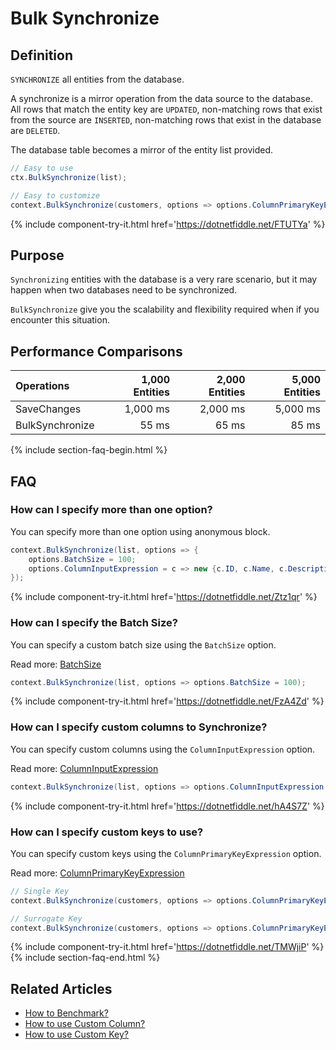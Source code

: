 # Bulk Synchronize

## Definition
`SYNCHRONIZE` all entities from the database.

A synchronize is a mirror operation from the data source to the database. All rows that match the entity key are `UPDATED`, non-matching rows that exist from the source are `INSERTED`, non-matching rows that exist in the database are `DELETED`.

The database table becomes a mirror of the entity list provided.


```csharp
// Easy to use
ctx.BulkSynchronize(list);

// Easy to customize
context.BulkSynchronize(customers, options => options.ColumnPrimaryKeyExpression = customer => customer.Code);
```
{% include component-try-it.html href='https://dotnetfiddle.net/FTUTYa' %}

## Purpose
`Synchronizing` entities with the database is a very rare scenario, but it may happen when two databases need to be synchronized.

`BulkSynchronize` give you the scalability and flexibility required when if you encounter this situation.

## Performance Comparisons

| Operations      | 1,000 Entities | 2,000 Entities | 5,000 Entities |
| :-------------- | -------------: | -------------: | -------------: |
| SaveChanges     | 1,000 ms       | 2,000 ms       | 5,000 ms       |
| BulkSynchronize | 55 ms          | 65 ms          | 85 ms          |

{% include section-faq-begin.html %}
## FAQ

### How can I specify more than one option?
You can specify more than one option using anonymous block.


```csharp
context.BulkSynchronize(list, options => {
	options.BatchSize = 100;
	options.ColumnInputExpression = c => new {c.ID, c.Name, c.Description};
});
```
{% include component-try-it.html href='https://dotnetfiddle.net/Ztz1qr' %}

### How can I specify the Batch Size?
You can specify a custom batch size using the `BatchSize` option.

Read more: [BatchSize](/batch-size)


```csharp
context.BulkSynchronize(list, options => options.BatchSize = 100);
```
{% include component-try-it.html href='https://dotnetfiddle.net/FzA4Zd' %}

### How can I specify custom columns to Synchronize?
You can specify custom columns using the `ColumnInputExpression` option.

Read more: [ColumnInputExpression](/column-input-expression)


```csharp
context.BulkSynchronize(list, options => options.ColumnInputExpression = c => new {c.Name, c.Description});
```
{% include component-try-it.html href='https://dotnetfiddle.net/hA4S7Z' %}

### How can I specify custom keys to use?
You can specify custom keys using the `ColumnPrimaryKeyExpression` option.

Read more: [ColumnPrimaryKeyExpression](/column-primary-key-expression)


```csharp
// Single Key
context.BulkSynchronize(customers, options => options.ColumnPrimaryKeyExpression = customer => customer.Code);

// Surrogate Key
context.BulkSynchronize(customers, options => options.ColumnPrimaryKeyExpression = customer => new { customer.Code1, customer.Code2 });
```
{% include component-try-it.html href='https://dotnetfiddle.net/TMWjiP' %}
{% include section-faq-end.html %}

## Related Articles
- [How to Benchmark?](benchmark)
- [How to use Custom Column?](custom-column)
- [How to use Custom Key?](custom-key)
